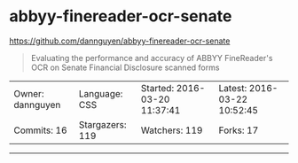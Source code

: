 # abbyy-finereader-ocr-senate

https://github.com/dannguyen/abbyy-finereader-ocr-senate
<blockquote>
Evaluating the performance and accuracy of ABBYY FineReader's OCR on Senate Financial Disclosure scanned forms
</blockquote>

<table>
<tr><td>Owner: dannguyen</td>
    <td>Language: CSS</td>
    <td>Started: 2016-03-20 11:37:41</td>
    <td>Latest: 2016-03-22 10:52:45</td></tr>
<tr><td>Commits: 16</td>
    <td>Stargazers: 119</td>
    <td>Watchers: 119</td>
    <td>Forks: 17</td></tr>
</table>

---

